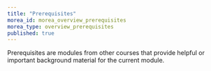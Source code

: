 ```yaml
---
title: "Prerequisites"
morea_id: morea_overview_prerequisites
morea_type: overview_prerequisites
published: true
---
```


Prerequisites are modules from other courses that provide helpful or important background material for the current module.
